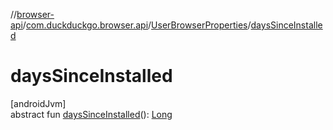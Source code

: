//[browser-api](../../../index.md)/[com.duckduckgo.browser.api](../index.md)/[UserBrowserProperties](index.md)/[daysSinceInstalled](days-since-installed.md)

# daysSinceInstalled

[androidJvm]\
abstract fun [daysSinceInstalled](days-since-installed.md)(): [Long](https://kotlinlang.org/api/latest/jvm/stdlib/kotlin/-long/index.html)
